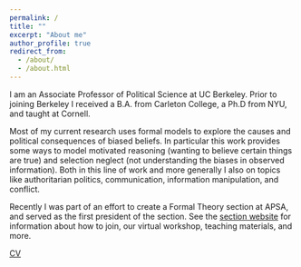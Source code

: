 ```yaml
---
permalink: /
title: ""
excerpt: "About me"
author_profile: true
redirect_from: 
  - /about/
  - /about.html
---
```


I am an Associate Professor of Political Science at UC Berkeley. Prior to joining Berkeley I received a B.A. from Carleton College, a Ph.D from NYU, and taught at Cornell.

Most of my current research uses formal models to explore the causes and political consequences of biased beliefs. In particular this work provides some ways to model motivated reasoning (wanting to believe certain things are true) and selection neglect (not understanding the biases in observed information). Both in this line of work and more generally I also on topics like authoritarian politics, communication, information manipulation, and conflict.

Recently I was part of an effort to create a Formal Theory section at APSA, and served as the first president of the section. See the [section website](https://formaltheorysociety.com/) for information about how to join, our virtual workshop, teaching materials, and more. 

[CV](https://anthlittle.github.io/files/little_cv2022.pdf)